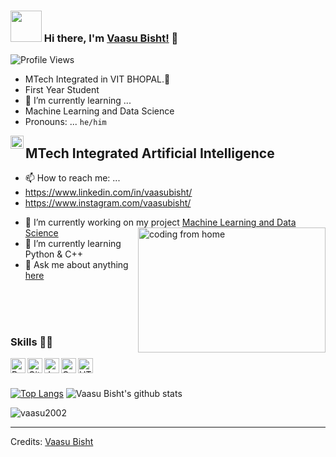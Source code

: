

### <img src="https://i.pinimg.com/originals/00/4b/17/004b173f6e3d6843df10114e087f30a8.gif" width="50" height="50" /> Hi there, I'm [Vaasu Bisht!](https://www.linkedin.com/in/vaasubisht/) 👋
![Profile Views](https://hits.seeyoufarm.com/api/count/incr/badge.svg?url=https://github.com/vaasu2002/&title=Profile%20Views)
-    MTech Integrated in VIT BHOPAL.👋
-    First Year Student
-   🌱 I’m currently learning ... 
-    Machine Learning and Data Science
-    Pronouns: ... `he/him`

<a href="https://twitter.com/bisht_vaasu">
  <img align="left" alt="Vaasu Bisht | Twitter" width="21px" src="https://raw.githubusercontent.com/anuraghazra/anuraghazra/master/assets/twitter.svg" />
</a>

## MTech Integrated Artificial Intelligence 
* 📫 How to reach me: ...
* https://www.linkedin.com/in/vaasubisht/
* https://www.instagram.com/vaasubisht/

- 🔭 I’m currently working on my project [Machine Learning and Data Science](https://github.com/vaasu2002?tab=repositories) <img align="right" alt="coding from home" src= "https://camo.githubusercontent.com/410dd0b1b800cd1e13965237beee2a32474be978/68747470733a2f2f6d656469612e67697068792e636f6d2f6d656469612f4d3967624264396e6244724f5475314d71782f67697068792e676966" height = 200 width = 300/>
- 🌱 I’m currently learning Python & C++
- 💬 Ask me about anything [here](https://www.instagram.com/vaasubisht/)
<br>
<br>
<br>

### Skills 👨‍💻

<img align="left" alt="Python" width="24px" src="https://cdn.jsdelivr.net/npm/simple-icons@3.2.0/icons/python.svg" />
<img align="left" alt="GitHub" width="24px" src="https://cdn.jsdelivr.net/npm/simple-icons@3.2.0/icons/github.svg" />
<img align="left" alt="JavaScript" width="24px" src="https://cdn.jsdelivr.net/npm/simple-icons@3.2.0/icons/javascript.svg" />
<img align="left" alt="C" width="24px" src="https://cdn.jsdelivr.net/npm/simple-icons@3.2.0/icons/c.svg" />
<img align="left" alt="HTML" width="24px" src="https://cdn.jsdelivr.net/npm/simple-icons@3.2.0/icons/html5.svg" />

<br>
<br>

[![Top Langs](https://github-readme-stats.vercel.app/api/top-langs/?username=vaasu2002&layout=compact&theme=highcontrast)](https://github.com/vaasu2002/)
![Vaasu Bisht's github stats](https://github-readme-stats.vercel.app/api?username=vaasu2002&count_private=true&show_icons=true&theme=highcontrast)


<p><img align="center" src="https://github-readme-streak-stats.herokuapp.com/?user=vaasu2002&" alt="vaasu2002" /></p>


-----
Credits: [Vaasu Bisht](https://github.com/vaasu2002)
